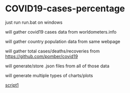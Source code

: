 # COVID19-cases-percentage

just run run.bat on windows

will gather covid19 cases data from worldometers.info

will gather country population data from same webpage

will gather total cases/deaths/recoveries from https://github.com/pomber/covid19

will generate/store .json files from all of those data

will generate multiple types of charts/plots


[script1](https://raw.githubusercontent.com/tsotnep/COVID19-cases-percentage/68c5d83e1a216f774c64d05d225ea4d6ffb8e992/img1_Inf_Dead_Recov.png)
